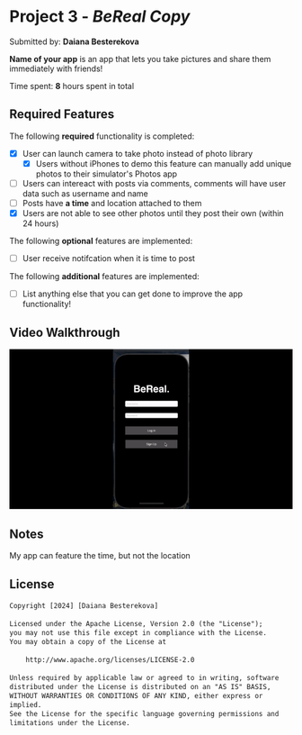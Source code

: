 # Project 3 - *BeReal Copy*

Submitted by: **Daiana Besterekova**

**Name of your app** is an app that lets you take pictures and share them immediately with friends!

Time spent: **8** hours spent in total

## Required Features

The following **required** functionality is completed:

- [X] User can launch camera to take photo instead of photo library
  - [X] Users without iPhones to demo this feature can manually add unique photos to their simulator's Photos app
- [ ] Users can intereact with posts via comments, comments will have user data such as username and name
- [ ] Posts have **a time** and location attached to them 
- [X] Users are not able to see other photos until they post their own (within 24 hours)	
 
The following **optional** features are implemented:

- [ ] User receive notifcation when it is time to post

The following **additional** features are implemented:

- [ ] List anything else that you can get done to improve the app functionality!

## Video Walkthrough

![](https://github.com/daiana-besterekova/be_real_copy_2/blob/3d40ce6c16eed2f9cf0981efe210d794d0da4b6e/ezgif.com-video-to-gif-converter%20(3).gif)


## Notes

My app can feature the time, but not the location

## License

    Copyright [2024] [Daiana Besterekova]

    Licensed under the Apache License, Version 2.0 (the "License");
    you may not use this file except in compliance with the License.
    You may obtain a copy of the License at

        http://www.apache.org/licenses/LICENSE-2.0

    Unless required by applicable law or agreed to in writing, software
    distributed under the License is distributed on an "AS IS" BASIS,
    WITHOUT WARRANTIES OR CONDITIONS OF ANY KIND, either express or implied.
    See the License for the specific language governing permissions and
    limitations under the License.

